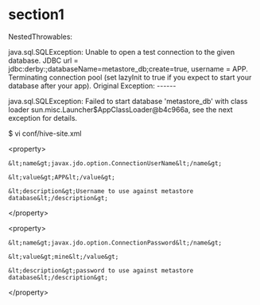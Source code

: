 # section1



NestedThrowables:

java.sql.SQLException: Unable to open a test connection to the given database. JDBC url = jdbc:derby:;databaseName=metastore\_db;create=true, username = APP. Terminating connection pool \(set lazyInit to true if you expect to start your database after your app\). Original Exception: ------

java.sql.SQLException: Failed to start database 'metastore\_db' with class loader sun.misc.Launcher$AppClassLoader@b4c966a, see the next exception for details.

$ vi conf/hive-site.xml

  &lt;property&gt;

    &lt;name&gt;javax.jdo.option.ConnectionUserName&lt;/name&gt;

    &lt;value&gt;APP&lt;/value&gt;

    &lt;description&gt;Username to use against metastore database&lt;/description&gt;

  &lt;/property&gt;

  &lt;property&gt;

    &lt;name&gt;javax.jdo.option.ConnectionPassword&lt;/name&gt;

    &lt;value&gt;mine&lt;/value&gt;

    &lt;description&gt;password to use against metastore database&lt;/description&gt;

  &lt;/property&gt;



